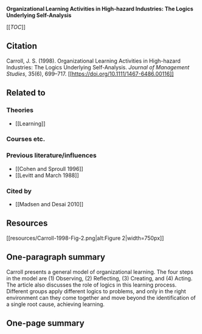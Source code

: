 **Organizational Learning Activities in High-hazard Industries: The Logics Underlying Self-Analysis**

[[_TOC_]]

## Citation

Carroll, J. S. (1998). Organizational Learning Activities in High-hazard Industries: The Logics Underlying Self-Analysis. *Journal of Management Studies*, 35(6), 699–717. [[https://doi.org/10.1111/1467-6486.00116]]

## Related to

### Theories
* [[Learning]]

### Courses etc.

### Previous literature/influences
* [[Cohen and Sproull 1996]]
* [[Levitt and March 1988]]

### Cited by
* [[Madsen and Desai 2010]]

## Resources
[[resources/Carroll-1998-Fig-2.png|alt:Figure 2|width=750px]]

## One-paragraph summary

Carroll presents a general model of organizational learning. The four steps in the model are (1) Observing, (2) Reflecting, (3) Creating, and (4) Acting. The article also discusses the role of logics in this learning process. Different groups apply different logics to problems, and only in the right environment can they come together and move beyond the identification of a single root cause, achieving learning.

## One-page summary